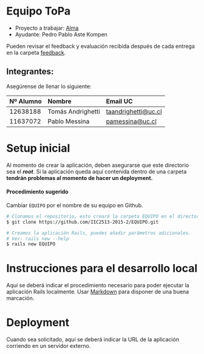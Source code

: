 # Equipo ToPa

* Proyecto a trabajar: [Alma](https://github.com/IIC2513-2015-2/syllabus/blob/master/proyecto/alternativas/Alma.md)
* Ayudante: Pedro Pablo Aste Kompen

Pueden revisar el feedback y evaluación recibida después de cada entrega en la carpeta [feedback](feedback).

## Integrantes:
Asegúrense de llenar lo siguiente:

| Nº Alumno    | Nombre              | Email UC            |
|:-------------|:--------------------|:--------------------|
| 12638188     | Tomás Andrighetti   | taandrighetti@uc.cl |
| 11637072   | Pablo Messina       | pamessina@uc.cl        |

# Setup inicial

Al momento de crear la aplicación, deben asegurarse que este directorio sea el **_root_**. Si la aplicación queda aquí contenida dentro de una carpeta **tendrán problemas al momento de hacer un deployment.**

#### Procedimiento sugerido

Cambiar `EQUIPO` por el nombre de su equipo en Github.
```sh
# Clonamos el repositorio, esto creará la carpeta EQUIPO en el directorio actual
$ git clone https://github.com/IIC2513-2015-2/EQUIPO.git

# Creamos la aplicación Rails, puedes añadir parámetros adicionales. 
# Ver: rails new --help 
$ rails new EQUIPO
```

# Instrucciones para el desarrollo local

Aquí se deberá indicar el procedimiento necesario para poder ejecutar la aplicación Rails localmente. Usar [Markdown](https://github.com/adam-p/markdown-here/wiki/Markdown-Cheatsheet) para disponer de una buena marcación.

# Deployment

Cuando sea solicitado, aquí se deberá indicar la URL de la aplicación corriendo en un servidor externo.
